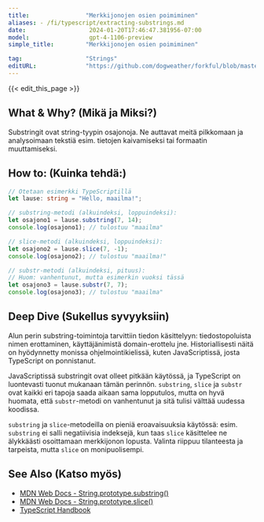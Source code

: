 ```yaml
---
title:                "Merkkijonojen osien poimiminen"
aliases: - /fi/typescript/extracting-substrings.md
date:                  2024-01-20T17:46:47.381956-07:00
model:                 gpt-4-1106-preview
simple_title:         "Merkkijonojen osien poimiminen"

tag:                  "Strings"
editURL:              "https://github.com/dogweather/forkful/blob/master/content/fi/typescript/extracting-substrings.md"
---
```


{{< edit_this_page >}}

## What & Why? (Mikä ja Miksi?)
Substringit ovat string-tyypin osajonoja. Ne auttavat meitä pilkkomaan ja analysoimaan tekstiä esim. tietojen kaivamiseksi tai formaatin muuttamiseksi.

## How to: (Kuinka tehdä:)
```TypeScript
// Otetaan esimerkki TypeScriptillä
let lause: string = "Hello, maailma!";

// substring-metodi (alkuindeksi, loppuindeksi):
let osajono1 = lause.substring(7, 14);
console.log(osajono1); // tulostuu "maailma"

// slice-metodi (alkuindeksi, loppuindeksi):
let osajono2 = lause.slice(7, -1);
console.log(osajono2); // tulostuu "maailma!"

// substr-metodi (alkuindeksi, pituus):
// Huom: vanhentunut, mutta esimerkin vuoksi tässä
let osajono3 = lause.substr(7, 7);
console.log(osajono3); // tulostuu "maailma"
```

## Deep Dive (Sukellus syvyyksiin)
Alun perin substring-toimintoja tarvittiin tiedon käsittelyyn: tiedostopoluista nimen erottaminen, käyttäjänimistä domain-erottelu jne. Historiallisesti näitä on hyödynnetty monissa ohjelmointikielissä, kuten JavaScriptissä, josta TypeScript on ponnistanut.

JavaScriptissä substringit ovat olleet pitkään käytössä, ja TypeScript on luontevasti tuonut mukanaan tämän perinnön. `substring`, `slice` ja `substr` ovat kaikki eri tapoja saada aikaan sama lopputulos, mutta on hyvä huomata, että `substr`-metodi on vanhentunut ja sitä tulisi välttää uudessa koodissa.

`substring` ja `slice`-metodeilla on pieniä eroavaisuuksia käytössä: esim. `substring` ei salli negatiivisia indeksejä, kun taas `slice` käsittelee ne älykkäästi osoittamaan merkkijonon lopusta. Valinta riippuu tilanteesta ja tarpeista, mutta `slice` on monipuolisempi.

## See Also (Katso myös)
- [MDN Web Docs - String.prototype.substring()](https://developer.mozilla.org/en-US/docs/Web/JavaScript/Reference/Global_Objects/String/substring)
- [MDN Web Docs - String.prototype.slice()](https://developer.mozilla.org/en-US/docs/Web/JavaScript/Reference/Global_Objects/String/slice)
- [TypeScript Handbook](https://www.typescriptlang.org/docs/handbook/intro.html)
